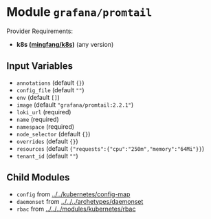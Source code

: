 
# Module `grafana/promtail`

Provider Requirements:
* **k8s ([mingfang/k8s](https://registry.terraform.io/providers/mingfang/k8s/latest))** (any version)

## Input Variables
* `annotations` (default `{}`)
* `config_file` (default `""`)
* `env` (default `[]`)
* `image` (default `"grafana/promtail:2.2.1"`)
* `loki_url` (required)
* `name` (required)
* `namespace` (required)
* `node_selector` (default `{}`)
* `overrides` (default `{}`)
* `resources` (default `{"requests":{"cpu":"250m","memory":"64Mi"}}`)
* `tenant_id` (default `""`)

## Child Modules
* `config` from [../../kubernetes/config-map](../../kubernetes/config-map)
* `daemonset` from [../../../archetypes/daemonset](../../../archetypes/daemonset)
* `rbac` from [../../../modules/kubernetes/rbac](../../../modules/kubernetes/rbac)

